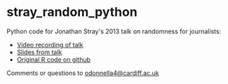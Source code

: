 # stray_random_python

Python code for Jonathan Stray's 2013 talk on randomness for journalists:

- [Video recording of talk](https://www.youtube.com/watch?v=3NuyRKNkBQg)
- [Slides from talk](https://www.slideshare.net/jonathanstray1/drawing-conclusions-from-data-2)
- [Original R code on github](https://github.com/jstray/shape-of-randomness)

Comments or questions to odonnella4@cardiff.ac.uk
